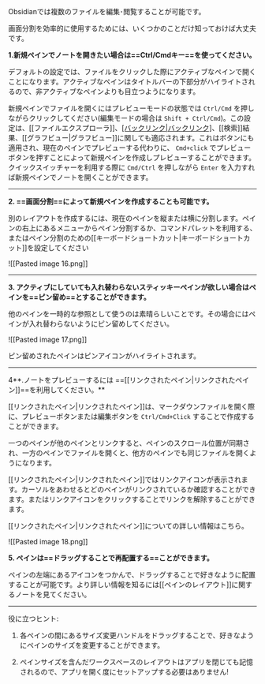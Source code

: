 Obsidianでは複数のファイルを編集･閲覧することが可能です。

画面分割を効率的に使用するためには、いくつかのことだけ知っておけば大丈夫です。	

**1.新規ペインでノートを開きたい場合は==Ctrl/Cmdキー==を使ってください。**

デフォルトの設定では、ファイルをクリックした際にアクティブなペインで開くことになります。アクティブなペインはタイトルバーの下部分がハイライトされるので、非アクティブなペインよりも目立つようになります。

新規ペインでファイルを開くにはプレビューモードの状態では `Ctrl/Cmd` を押しながらクリックしてください(編集モードの場合は `Shift + Ctrl/Cmd`)。この設定は、[[ファイルエクスプローラ]]、[[バックリンク|バックリンク]](リンクとリンクされていないメンションの両方)、[[検索]]結果、[[グラフビュー|グラフビュー]]に関しても適応されます。これはボタンにも適用され、現在のペインでプレビューする代わりに、 `Cmd+click` でプレビューボタンを押すことによって新規ペインを作成しプレビューすることができます。クイックスイッチャーを利用する際に `Cmd/Ctrl` を押しながら `Enter` を入力すれば新規ペインでノートを開くことができます。


---

**2. ==画面分割==によって新規ペインを作成することも可能です。**
	
別のレイアウトを作成するには、現在のペインを縦または横に分割します。ペインの右上にあるメニューからペイン分割するか、コマンドパレットを利用する、またはペイン分割のための[[キーボードショートカット|キーボードショートカット]]を設定してください

![[Pasted image 16.png]]


---

**3. アクティブにしていても入れ替わらないスティッキーペインが欲しい場合はペインを==ピン留め==とすることができます。**

他のペインを一時的な参照として使うのは素晴らしいことです。その場合にはペインが入れ替わらないようにピン留めしてください。

![[Pasted image 17.png]]

ピン留めされたペインはピンアイコンがハイライトされます。

---

4**.ノートをプレビューするには ==[[リンクされたペイン|リンクされたペイン]]==を利用してください。**

[[リンクされたペイン|リンクされたペイン]]は、マークダウンファイルを開く際に、プレビューボタンまたは編集ボタンを `Ctrl/Cmd+Click` することで作成することができます。

一つのペインが他のペインとリンクすると、ペインのスクロール位置が同期され、一方のペインでファイルを開くと、他方のペインでも同じファイルを開くようになります。

[[リンクされたペイン|リンクされたペイン]]ではリンクアイコンが表示されます。カーソルをあわせるとどのペインがリンクされているか確認することができます。またはリンクアイコンをクリックすることでリンクを解除することができます。

[[リンクされたペイン|リンクされたペイン]]についての詳しい情報はこちら。

![[Pasted image 18.png]]

**5. ペインは==ドラッグすることで再配置する==ことができます。**

ペインの左端にあるアイコンをつかんで、ドラッグすることで好きなように配置することが可能です。より詳しい情報を知るには[[ペインのレイアウト]]に関するノートを見てください。

---

役に立つヒント: 

1. 各ペインの間にあるサイズ変更ハンドルをドラッグすることで、好きなようにペインのサイズを変更することができます。

2. ペインサイズを含んだワークスペースのレイアウトはアプリを閉じても記憶されるので、アプリを開く度にセットアップする必要はありません!
